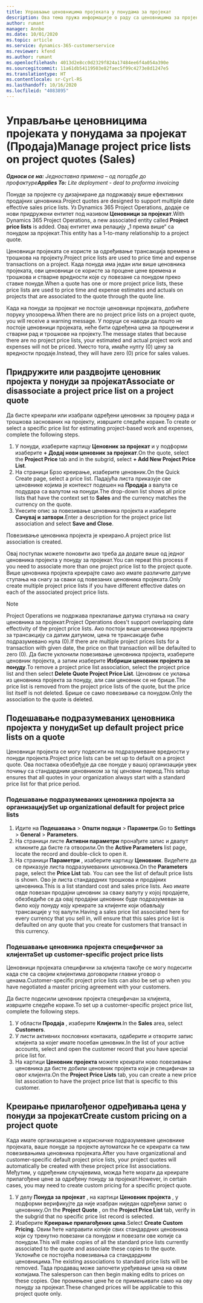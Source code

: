 ```yaml
---
title: Управљање ценовницима пројеката у понудама за пројекат
description: Ова тема пружа информације о раду са ценовницима за пројекат у понудама. (Sales)
author: rumant
manager: Annbe
ms.date: 10/01/2020
ms.topic: article
ms.service: dynamics-365-customerservice
ms.reviewer: kfend
ms.author: rumant
ms.openlocfilehash: 4013d2e8cc0d2329f824a17484ee6f4a054a390e
ms.sourcegitcommit: 11a61db54119503e82faec5f99c4273e8d1247e5
ms.translationtype: HT
ms.contentlocale: sr-Cyrl-RS
ms.lasthandoff: 10/16/2020
ms.locfileid: "4083895"
---
```

# <a name="manage-project-price-lists-on-project-quotes-sales"></a><span data-ttu-id="1d452-104">Управљање ценовницима пројеката у понудама за пројекат (Продаја)</span><span class="sxs-lookup"><span data-stu-id="1d452-104">Manage project price lists on project quotes (Sales)</span></span>

<span data-ttu-id="1d452-105">_**Односи се на:** Једноставна примена – од погодбе до профактуре_</span><span class="sxs-lookup"><span data-stu-id="1d452-105">_**Applies To:** Lite deployment - deal to proforma invoicing_</span></span>

<span data-ttu-id="1d452-106">Понуде за пројекте су дизајниране да подржавају више ефективних продајних ценовника.</span><span class="sxs-lookup"><span data-stu-id="1d452-106">Project quotes are designed to support multiple date effective sales price lists.</span></span> <span data-ttu-id="1d452-107">Уз Dynamics 365 Project Operations, додаје се нови придружени ентитет под називом **Ценовници за пројекат**.</span><span class="sxs-lookup"><span data-stu-id="1d452-107">With Dynamics 365 Project Operations, a new associated entity called **Project price lists** is added.</span></span> <span data-ttu-id="1d452-108">Овај ентитет има релацију „1 према више“ са понудом за пројекат.</span><span class="sxs-lookup"><span data-stu-id="1d452-108">This entity has a 1-to-many relationship to a project quote.</span></span>

<span data-ttu-id="1d452-109">Ценовници пројеката се користе за одређивање трансакција времена и трошкова на пројекту.</span><span class="sxs-lookup"><span data-stu-id="1d452-109">Project price lists are used to price time and expense transactions on a project.</span></span> <span data-ttu-id="1d452-110">Када понуда има један или више ценовника пројеката, ови ценовници се користе за процене цене времена и трошкова и стварне вредности које су повезане са понудом преко ставке понуде.</span><span class="sxs-lookup"><span data-stu-id="1d452-110">When a quote has one or more project price lists, these price lists are used to price time and expense estimates and actuals on projects that are associated to the quote through the quote line.</span></span>

<span data-ttu-id="1d452-111">Када на понуди за пројекат не постоје ценовници пројеката, добићете поруку упозорења.</span><span class="sxs-lookup"><span data-stu-id="1d452-111">When there are no project price lists on a project quote, you will receive a warning message.</span></span> <span data-ttu-id="1d452-112">У поруци се наводи да пошто не постоје ценовници пројеката, неће бити одређена цена за процењени и стварни рад и трошкове на пројекту.</span><span class="sxs-lookup"><span data-stu-id="1d452-112">The message states that because there are no project price lists, your estimated and actual project work and expenses will not be priced.</span></span> <span data-ttu-id="1d452-113">Уместо тога, имаће нулту (0) цену за вредности продаје.</span><span class="sxs-lookup"><span data-stu-id="1d452-113">Instead, they will have zero (0) price for sales values.</span></span>

## <a name="associate-or-disassociate-a-project-price-list-on-a-project-quote"></a><span data-ttu-id="1d452-114">Придружите или раздвојите ценовник пројекта у понуди за пројекат</span><span class="sxs-lookup"><span data-stu-id="1d452-114">Associate or disassociate a project price list on a project quote</span></span>

<span data-ttu-id="1d452-115">Да бисте креирали или изабрали одређени ценовник за процену рада и трошкова заснованих на пројекту, извршите следеће кораке.</span><span class="sxs-lookup"><span data-stu-id="1d452-115">To create or select a specific price list for estimating project-based work and expenses, complete the following steps.</span></span>

1. <span data-ttu-id="1d452-116">У понуди, изаберите картицу **Ценовник за пројекат** и у подформи изаберите **+ Додај нови ценовник за пројекат**.</span><span class="sxs-lookup"><span data-stu-id="1d452-116">On the quote, select the **Project Price** tab and in the subgrid, select **+ Add New Project Price List**.</span></span>
2. <span data-ttu-id="1d452-117">На страници Брзо креирање, изаберите ценовник.</span><span class="sxs-lookup"><span data-stu-id="1d452-117">On the Quick Create page, select a price list.</span></span> <span data-ttu-id="1d452-118">Падајућа листа приказује све ценовнике којима је контекст подешен на **Продаја** а валута се подудара са валутом на понуди.</span><span class="sxs-lookup"><span data-stu-id="1d452-118">The drop-down list shows all price lists that have the context set to **Sales** and the currency matches the currency on the quote.</span></span>
4. <span data-ttu-id="1d452-119">Унесите опис за повезивање ценовника пројекта и изаберите **Сачувај и затвори**.</span><span class="sxs-lookup"><span data-stu-id="1d452-119">Enter a description for the project price list association and select **Save and Close**.</span></span>

<span data-ttu-id="1d452-120">Повезивање ценовника пројекта је креирано.</span><span class="sxs-lookup"><span data-stu-id="1d452-120">A project price list association is created.</span></span>

<span data-ttu-id="1d452-121">Овај поступак можете поновити ако треба да додате више од једног ценовника пројекта у понуду за пројекат.</span><span class="sxs-lookup"><span data-stu-id="1d452-121">You can repeat this process if you need to associate more than one project price list to the project quote.</span></span> <span data-ttu-id="1d452-122">Више ценовника пројекта креирајте само ако имате различите датуме ступања на снагу за сваки од повезаних ценовника пројеката.</span><span class="sxs-lookup"><span data-stu-id="1d452-122">Only create multiple project price lists if you have different effective dates on each of the associated project price lists.</span></span>

> [!NOTE]
> <span data-ttu-id="1d452-123">Project Operations не подржава преклапање датума ступања на снагу ценовника за пројекат.</span><span class="sxs-lookup"><span data-stu-id="1d452-123">Project Operations does't support overlapping date effectivity of the project price lists.</span></span> <span data-ttu-id="1d452-124">Ако постоји више ценовника пројекта за трансакцију са датим датумом, цена те трансакције биће подразумевано нула (0).</span><span class="sxs-lookup"><span data-stu-id="1d452-124">If there are multiple project prices lists for a transaction with given date, the price on that transaction will be defaulted to zero (0).</span></span>
<span data-ttu-id="1d452-125">Да бисте уклонили повезивање ценовника пројекта, изаберите ценовник пројекта, а затим изаберите **Избриши ценовник пројекта за понуду**.</span><span class="sxs-lookup"><span data-stu-id="1d452-125">To remove a project price list association, select the project price list and then select **Delete Quote Project Price List**.</span></span> <span data-ttu-id="1d452-126">Ценовник се уклања из ценовника пројекта за понуду, али сам ценовник се не брише.</span><span class="sxs-lookup"><span data-stu-id="1d452-126">The price list is removed from the project price lists of the quote, but the price list itself is not deleted.</span></span> <span data-ttu-id="1d452-127">Брише се само повезивање са понудом.</span><span class="sxs-lookup"><span data-stu-id="1d452-127">Only the association to the quote is deleted.</span></span>

## <a name="set-up-default-project-price-lists-on-a-quote"></a><span data-ttu-id="1d452-128">Подешавање подразумеваних ценовника пројекта у понуди</span><span class="sxs-lookup"><span data-stu-id="1d452-128">Set up default project price lists on a quote</span></span>

<span data-ttu-id="1d452-129">Ценовници пројекта се могу подесити на подразумеване вредности у понуди пројекта.</span><span class="sxs-lookup"><span data-stu-id="1d452-129">Project price lists can be set up to default on a project quote.</span></span> <span data-ttu-id="1d452-130">Ова поставка обезбеђује да све понуде у вашој организацији увек почињу са стандардним ценовником за тај ценовни период.</span><span class="sxs-lookup"><span data-stu-id="1d452-130">This setup ensures that all quotes in your organization always start with a standard price list for that price period.</span></span>

### <a name="set-up-organizational-default-for-project-price-lists"></a><span data-ttu-id="1d452-131">Подешавање подразумеваних ценовника пројекта за организацију</span><span class="sxs-lookup"><span data-stu-id="1d452-131">Set up organizational default for project price lists</span></span>

1. <span data-ttu-id="1d452-132">Идите на **Подешавања** > **Општи подаци** > **Параметри**.</span><span class="sxs-lookup"><span data-stu-id="1d452-132">Go to **Settings** > **General** > **Parameters**.</span></span>
2. <span data-ttu-id="1d452-133">На страници листе **Активни параметри** пронађите запис и двапут кликните да бисте га отворили.</span><span class="sxs-lookup"><span data-stu-id="1d452-133">On the **Active Parameters** list page, locate the record and double-click to open it.</span></span> 
3. <span data-ttu-id="1d452-134">На страници **Параметри** , изаберите картицу **Ценовник**. Видећете да се приказује листа подразумеваних ценовника.</span><span class="sxs-lookup"><span data-stu-id="1d452-134">On the **Parameters** page, select the **Price List** tab. You can see the list of default price lists is shown.</span></span> <span data-ttu-id="1d452-135">Ово је листа стандардних трошкова и продајних ценовника.</span><span class="sxs-lookup"><span data-stu-id="1d452-135">This is a list standard cost and sales price lists.</span></span> <span data-ttu-id="1d452-136">Ако имате овде повезан продајни ценовник за сваку валуту у којој продајете, обезбедиће се да овај продајни ценовник буде подразумеван за било коју понуду коју креирате за клијенте који обављају трансакције у тој валути.</span><span class="sxs-lookup"><span data-stu-id="1d452-136">Having a sales price list associated here for every currency that you sell in, will ensure that this sales price list is defaulted on any quote that you create for customers that transact in this currency.</span></span>

### <a name="set-up-customer-specific-project-price-lists"></a><span data-ttu-id="1d452-137">Подешавање ценовника пројекта специфичног за клијента</span><span class="sxs-lookup"><span data-stu-id="1d452-137">Set up customer-specific project price lists</span></span>

<span data-ttu-id="1d452-138">Ценовници пројеката специфични за клијента такође се могу подесити када сте са својим клијентима договорили главни уговор о ценама.</span><span class="sxs-lookup"><span data-stu-id="1d452-138">Customer-specific project price lists can also be set up when you have negotiated a master pricing agreement with your customers.</span></span>

<span data-ttu-id="1d452-139">Да бисте подесили ценовник пројекта специфичан за клијента, извршите следеће кораке.</span><span class="sxs-lookup"><span data-stu-id="1d452-139">To set up a customer-specific project price list, complete the following steps.</span></span>

1. <span data-ttu-id="1d452-140">У области **Продаја** , изаберите **Клијенти**.</span><span class="sxs-lookup"><span data-stu-id="1d452-140">In the **Sales** area, select **Customers**.</span></span>
2. <span data-ttu-id="1d452-141">У листи активних пословних контаката, одаберите и отворите запис клијента за којег имате посебан ценовник.</span><span class="sxs-lookup"><span data-stu-id="1d452-141">In the list of your active accounts, select and open the customer record that you have special price list for.</span></span>
3. <span data-ttu-id="1d452-142">На картици **Ценовник пројекта** можете креирати ново повезивање ценовника да бисте добили ценовник пројекта који је специфичан за овог клијента.</span><span class="sxs-lookup"><span data-stu-id="1d452-142">On the **Project Price Lists** tab, you can create a new price list association to have the project price list that is specific to this customer.</span></span>

## <a name="create-custom-pricing-on-a-project-quote"></a><span data-ttu-id="1d452-143">Креирање прилагођеног одређивања цена у понуди за пројекат</span><span class="sxs-lookup"><span data-stu-id="1d452-143">Create custom pricing on a project quote</span></span>

<span data-ttu-id="1d452-144">Када имате организационе и корисничке подразумеване ценовнике пројеката, ваше понуде за пројекте аутоматски ће се креирати са тим повезивањима ценовника пројеката.</span><span class="sxs-lookup"><span data-stu-id="1d452-144">After you have organizational and customer-specific default project price lists, your project quotes will automatically be created with these project price list associations.</span></span> <span data-ttu-id="1d452-145">Међутим, у одређеним случајевима, можда ћете морати да креирате прилагођене цене за одређену понуду за пројекат.</span><span class="sxs-lookup"><span data-stu-id="1d452-145">However, in certain cases, you may need to create custom pricing for a specific project quote.</span></span> 

1. <span data-ttu-id="1d452-146">У делу **Понуда за пројекат** , на картици **Ценовник пројекта** , у подформи верификујте да није изабран ниједан одређени запис о ценовнику.</span><span class="sxs-lookup"><span data-stu-id="1d452-146">On the **Project Quote** , on the **Project Price List** tab, verify in the subgrid that no specific price list record is selected.</span></span>
2. <span data-ttu-id="1d452-147">Изаберите **Креирање прилагођених цена**.</span><span class="sxs-lookup"><span data-stu-id="1d452-147">Select **Create Custom Pricing**.</span></span> <span data-ttu-id="1d452-148">Овим ћете направити копије свих стандардних ценовника који су тренутно повезани са понудом и повезати ове копије са понудом.</span><span class="sxs-lookup"><span data-stu-id="1d452-148">This will make copies of all the standard price lists currently associated to the quote and associate these copies to the quote.</span></span> <span data-ttu-id="1d452-149">Уклониће се постојећа повезивања са стандардним ценовницима.</span><span class="sxs-lookup"><span data-stu-id="1d452-149">The existing associations to standard price lists will be removed.</span></span> <span data-ttu-id="1d452-150">Тада продавац може започети уређивање цена на овим копијама.</span><span class="sxs-lookup"><span data-stu-id="1d452-150">The salesperson can then begin making edits to prices on these copies.</span></span> <span data-ttu-id="1d452-151">Ове промењене цене ће се примењивати само на ову понуду за пројекат.</span><span class="sxs-lookup"><span data-stu-id="1d452-151">These changed prices will be applicable to this project quote only.</span></span>
